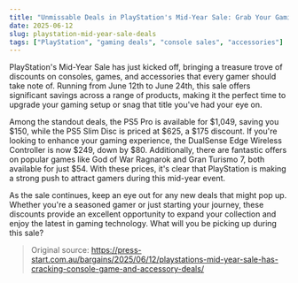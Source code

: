 ```yaml
---
title: "Unmissable Deals in PlayStation's Mid-Year Sale: Grab Your Gaming Gear Now!"
date: 2025-06-12
slug: playstation-mid-year-sale-deals
tags: ["PlayStation", "gaming deals", "console sales", "accessories"]
---
```


PlayStation's Mid-Year Sale has just kicked off, bringing a treasure trove of discounts on consoles, games, and accessories that every gamer should take note of. Running from June 12th to June 24th, this sale offers significant savings across a range of products, making it the perfect time to upgrade your gaming setup or snag that title you've had your eye on.

Among the standout deals, the PS5 Pro is available for $1,049, saving you $150, while the PS5 Slim Disc is priced at $625, a $175 discount. If you're looking to enhance your gaming experience, the DualSense Edge Wireless Controller is now $249, down by $80. Additionally, there are fantastic offers on popular games like God of War Ragnarok and Gran Turismo 7, both available for just $54. With these prices, it's clear that PlayStation is making a strong push to attract gamers during this mid-year event.

As the sale continues, keep an eye out for any new deals that might pop up. Whether you're a seasoned gamer or just starting your journey, these discounts provide an excellent opportunity to expand your collection and enjoy the latest in gaming technology. What will you be picking up during this sale?

> Original source: https://press-start.com.au/bargains/2025/06/12/playstations-mid-year-sale-has-cracking-console-game-and-accessory-deals/